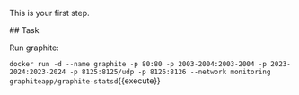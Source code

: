 This is your first step.

## Task

Run graphite:

`docker run -d --name graphite -p 80:80 -p 2003-2004:2003-2004 -p 2023-2024:2023-2024 -p 8125:8125/udp -p 8126:8126 --network monitoring graphiteapp/graphite-statsd`{{execute}}